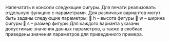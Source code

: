 Напечатать в консоли следующие фигуры.
Для печати реализовать отдельную функцию с параметрами.
Для различных вариантов могут быть заданы следующие параметры:
 h – высота фигуры
 w – ширина фигуры
 s – размер фигуры
Для каждого варианта указаны допустимые значения данных параметров, а также в скобках приведены
значения параметров для приведенного примера.

